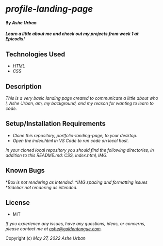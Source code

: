 # _profile-landing-page_
####  By _Ashe Urban_
#### _Learn a little about me and check out my projects from week 1 at Epicodis!_

## Technologies Used
* _HTML_
* *CSS*
## Description
_This is a very basic landing page created to communicate a little about who I, Ashe Urban, am, my background, and my reason for wanting to learn to code._
## Setup/Installation Requirements
* _Clone this repository, portfolio-landing-page, to your desktop._
* _Open the index.html in VS Code to run code on local host._

_In your cloned local repository you should find the following directories, in addition to this README.md: CSS, index.html, IMG._

## Known Bugs

*_Box is not rendering as intended._
*_IMG spacing and formatting issues_
*_Sidebar not rendering as intended._

## License
* MIT

_If you experience any issues, have any questions, ideas, or concerns, please contact me at ashe@goldentongue.com._

Copyright (c) _May 27, 2022_ _Ashe Urban_